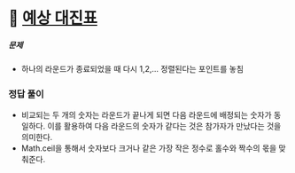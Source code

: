 # 🔗 [예상 대진표](https://school.programmers.co.kr/learn/courses/30/lessons/12985?language=javascript)

##### 문제

- 하나의 라운드가 종료되었을 때 다시 1,2,... 정렬된다는 포인트를 놓침

### 정답 풀이

- 비교되는 두 개의 숫자는 라운드가 끝나게 되면 다음 라운드에 배정되는 숫자가 동일하다. 이를 활용하여 다음 라운드의 숫자가 같다는 것은 참가자가 만났다는 것을 의미한다.
- Math.ceil을 통해서 숫자보다 크거나 같은 가장 작은 정수로 홀수와 짝수의 몫을 맞춰준다.
